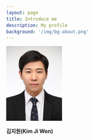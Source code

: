 ```yaml
---
layout: page
title: Introduce me
description: My profile
background: '/img/bg-about.png'
---
```


![jiwon](/img/profile.jpg) 

**김지원(Kim Ji Won)**



